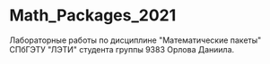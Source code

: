 # Math_Packages_2021

Лабораторные работы по дисциплине "Математические пакеты" СПбГЭТУ "ЛЭТИ" студента группы 9383 Орлова Даниила.
